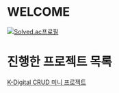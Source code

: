 # WELCOME

[![Solved.ac프로필](http://mazassumnida.wtf/api/v2/generate_badge?boj=Iampikachu)](https://solved.ac/lampikachu)

# 진행한 프로젝트 목록

[K-Digital CRUD 미니 프로젝트](https://github.com/JisooOvO/kminiproject-dietapp)
